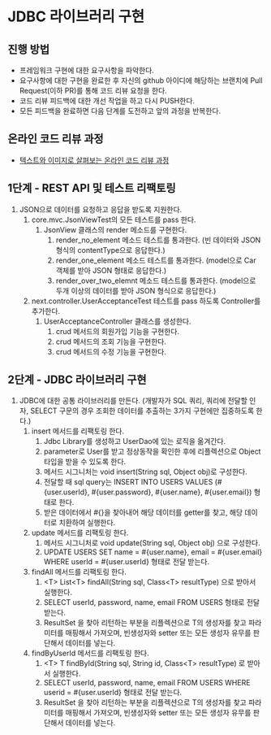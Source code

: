 # JDBC 라이브러리 구현
## 진행 방법
* 프레임워크 구현에 대한 요구사항을 파악한다.
* 요구사항에 대한 구현을 완료한 후 자신의 github 아이디에 해당하는 브랜치에 Pull Request(이하 PR)를 통해 코드 리뷰 요청을 한다.
* 코드 리뷰 피드백에 대한 개선 작업을 하고 다시 PUSH한다.
* 모든 피드백을 완료하면 다음 단계를 도전하고 앞의 과정을 반복한다.

## 온라인 코드 리뷰 과정
* [텍스트와 이미지로 살펴보는 온라인 코드 리뷰 과정](https://github.com/next-step/nextstep-docs/tree/master/codereview)

## 1단계 - REST API 및 테스트 리팩토링
1. JSON으로 데이터를 요청하고 응답을 받도록 지원한다.
   1. core.mvc.JsonViewTest의 모든 테스트를 pass 한다.
      1. JsonView 클래스의 render 메소드를 구현한다.
         1. render_no_element 메소드 테스트를 통과한다. (빈 데이터와 JSON 형식의 contentType으로 응답한다.)
         2. render_one_element 메소드 테스트를 통과한다. (model으로 Car 객체를 받아 JSON 형태로 응답한다.)
         3. render_over_two_elemnt 메소드 테스트를 통과한다. (model으로 두개 이상의 데이터를 받아 JSON 형식으로 응답한다.)
   2. next.controller.UserAcceptanceTest 테스트를 pass 하도록 Controller를 추가한다.
      1. UserAcceptanceController 클래스를 생성한다.
         1. crud 메서드의 회원가입 기능을 구현한다.
         2. crud 메서드의 조회 기능을 구현한다.
         3. crud 메서드의 수정 기능을 구현한다.

## 2단계 - JDBC 라이브러리 구현
1. JDBC에 대한 공통 라이브러리를 만든다. (개발자가 SQL 쿼리, 쿼리에 전달할 인자, SELECT 구문의 경우 조회한 데이터를 추출하는 3가지 구현에만 집중하도록 한다.)
   1. insert 메서드를 리팩토링 한다.
      1. Jdbc Library를 생성하고 UserDao에 있는 로직을 옮겨간다.
      2. parameter로 User를 받고 정상동작을 확인한 후에 리플렉션으로 Object 타입을 받을 수 있도록 한다.
      3. 메서드 시그니처는 void insert(String sql, Object obj)로 구성한다.
      4. 전달할 때 sql query는 INSERT INTO USERS VALUES (#{user.userId}, #{user.password}, #{user.name}, #{user.email}) 형태로 한다.
      5. 받은 데이터에서 #{}을 찾아내어 해당 데이터를 getter를 찾고, 해당 데이터로 치환하여 실행한다.
   2. update 메서드를 리팩토링 한다.
      1. 메서드 시그니처로 void update(String sql, Object obj) 으로 구성한다.
      2. UPDATE USERS SET name = #{user.name}, email = #{user.email} WHERE userId = #{user.userId} 형태로 전달 받는다.
   3. findAll 메서드를 리팩토링 한다.
      1. \<T> List\<T> findAll(String sql, Class\<T> resultType) 으로 받아서 실행한다.
      2. SELECT userId, password, name, email FROM USERS 형태로 전달 받는다.
      3. ResultSet 을 찾아 리턴하는 부분을 리플렉션으로 T의 생성자를 찾고 파라미터를 매핑해서 가져오며, 빈생성자와 setter 또는 모든 생성자 유무를 판단해서 데이터를 넣는다.
   4. findByUserId 메서드를 리팩토링 한다.
      1. \<T> T findById(String sql, String id, Class\<T> resultType) 로 받아서 실행한다.
      2. SELECT userId, password, name, email FROM USERS WHERE userid = #{user.userId} 형태로 전달 받는다.
      3. ResultSet 을 찾아 리턴하는 부분을 리플렉션으로 T의 생성자를 찾고 파라미터를 매핑해서 가져오며, 빈생성자와 setter 또는 모든 생성자 유무를 판단해서 데이터를 넣는다.